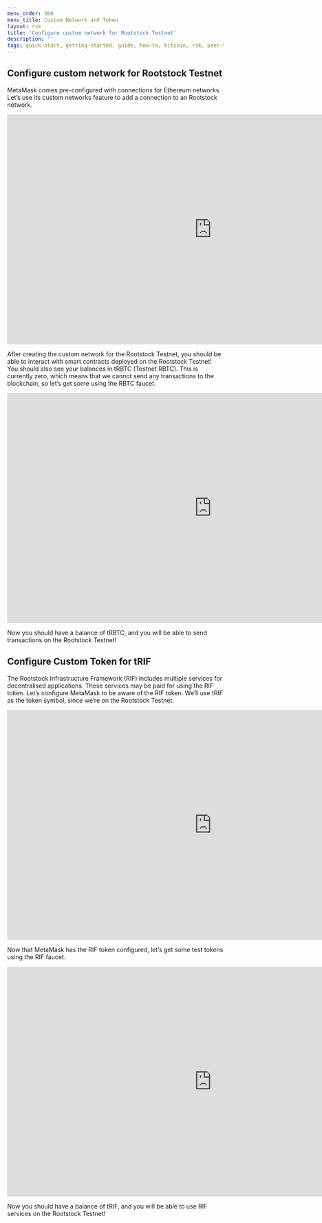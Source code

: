 ```yaml
---
menu_order: 300
menu_title: Custom Network and Token
layout: rsk
title: 'Configure custom network for Rootstock Testnet'
description: ''
tags: quick-start, getting-started, guide, how-to, bitcoin, rsk, peer-to-peer, merged-mining, blockchain, powpeg
---
```


## Configure custom network for Rootstock Testnet

MetaMask comes pre-configured with connections for Ethereum networks.
Let’s use its custom networks feature to add a connection to an Rootstock network.

<div class="video-container">
  <iframe width="949" height="534" src="https://www.youtube.com/embed/VyPewQoWhn0" frameborder="0" allow="accelerometer; autoplay; encrypted-media; gyroscope; picture-in-picture" allowfullscreen></iframe>
</div>

After creating the custom network for the Rootstock Testnet,
you should be able to interact with smart contracts deployed on the Rootstock Testnet!
You should also see your balances in tRBTC (Testnet RBTC).
This is currently zero, which means that we cannot send any transactions to the blockchain,
so let’s get some using the RBTC faucet.

<div class="video-container">
  <iframe width="949" height="534" src="https://www.youtube.com/embed/twfK8Rd5hak" frameborder="0" allow="accelerometer; autoplay; encrypted-media; gyroscope; picture-in-picture" allowfullscreen></iframe>
</div>

Now you should have a balance of tRBTC, and you will be able to send transactions on the Rootstock Testnet!

## Configure Custom Token for tRIF

The Rootstock Infrastructure Framework (RIF) includes multiple services for decentralised applications.
These services may be paid for using the RIF token.
Let’s configure MetaMask to be aware of the RIF token.
We’ll use tRIF as the token symbol, since we’re on the Rootstock Testnet.

<div class="video-container">
  <iframe width="949" height="534" src="https://www.youtube.com/embed/QCabRPfr2Zs" frameborder="0" allow="accelerometer; autoplay; encrypted-media; gyroscope; picture-in-picture" allowfullscreen></iframe>
</div>

Now that MetaMask has the RIF token configured, let’s get some test tokens using the RIF faucet.

<div class="video-container">
  <iframe width="949" height="534" src="https://www.youtube.com/embed/ttb8EOTWey8" frameborder="0" allow="accelerometer; autoplay; encrypted-media; gyroscope; picture-in-picture" allowfullscreen></iframe>
</div>

Now you should have a balance of tRIF, and you will be able to use RIF services on the Rootstock Testnet!
